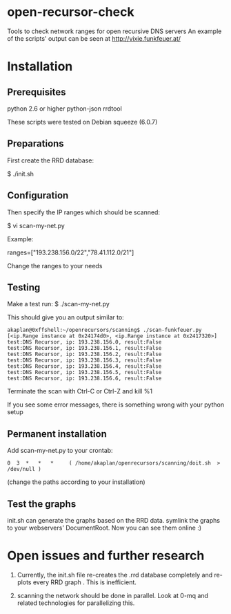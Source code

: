 open-recursor-check
===================

Tools to check network ranges for open recursive DNS servers
An example of the scripts' output can be seen at 
http://vixie.funkfeuer.at/


Installation
============

Prerequisites
-------------

python 2.6 or higher
python-json
rrdtool

These scripts were tested on Debian squeeze (6.0.7)


Preparations
------------

First create the RRD database:

  $ ./init.sh


Configuration 
------------
Then specify the IP ranges which should be scanned:

  $ vi  scan-my-net.py

Example:

   ranges=["193.238.156.0/22","78.41.112.0/21"]

Change the ranges to your needs


Testing 
------------
Make a test run:
  $ ./scan-my-net.py
 
This should give you an output similar to:

	akaplan@0xffshell:~/openrecursors/scanning$ ./scan-funkfeuer.py
	[<ip.Range instance at 0x24174d0>, <ip.Range instance at 0x2417320>]
	test:DNS Recursor, ip: 193.238.156.0, result:False
	test:DNS Recursor, ip: 193.238.156.1, result:False
	test:DNS Recursor, ip: 193.238.156.2, result:False
	test:DNS Recursor, ip: 193.238.156.3, result:False
	test:DNS Recursor, ip: 193.238.156.4, result:False
	test:DNS Recursor, ip: 193.238.156.5, result:False
	test:DNS Recursor, ip: 193.238.156.6, result:False

Terminate the scan with Ctrl-C or Ctrl-Z and kill %1

If you see some error messages, there is something wrong with your python setup


Permanent installation
----------------------
Add scan-my-net.py to your crontab:

	0  3  *   *   *     ( /home/akaplan/openrecursors/scanning/doit.sh  > /dev/null )

(change the paths according to your installation)


Test the graphs
---------------
init.sh can generate the graphs based on the RRD data.
symlink the graphs to your webservers' DocumentRoot. Now you can see them online :)


Open issues and further research
================================

1) Currently, the init.sh file re-creates the .rrd database completely and
   re-plots every RRD graph . This is inefficient.

2) scanning the network should be done in parallel. Look at 0-mq and related 
   technologies for parallelizing this.


